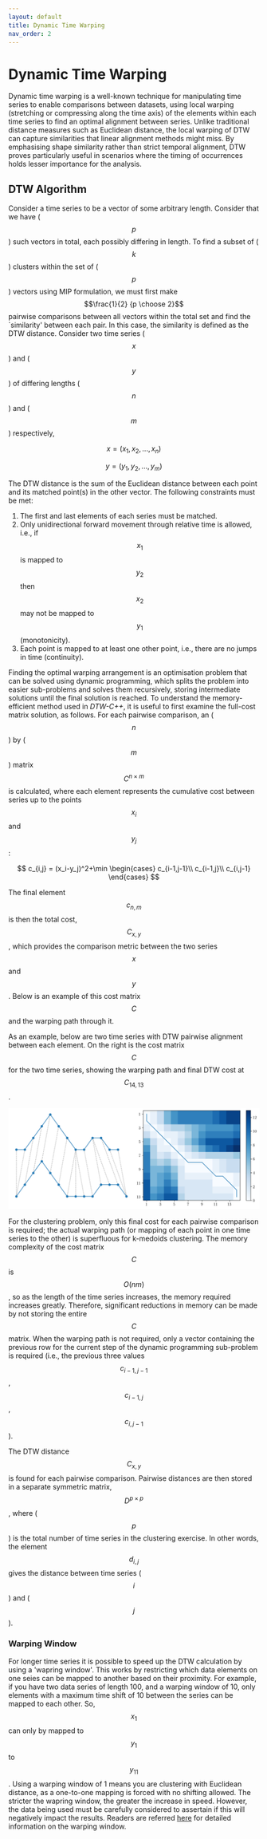 ```yaml
---
layout: default
title: Dynamic Time Warping
nav_order: 2
---
```


# Dynamic Time Warping

Dynamic time warping is a well-known technique for manipulating time series to enable comparisons between datasets, using  local warping (stretching or compressing along the time axis) of the elements within each time series to find an optimal alignment between series. Unlike traditional distance measures such as Euclidean distance, the local warping of DTW can capture similarities that linear alignment methods might miss. By emphasising shape similarity rather than strict temporal alignment, DTW proves particularly useful in scenarios where the timing of occurrences holds lesser importance for the analysis.

## DTW Algorithm

Consider a time series to be a vector of some arbitrary length. Consider that we have ($$p$$) such vectors in total, each possibly differing in length. To find a subset of ($$k$$) clusters within the set of ($$p$$) vectors using MIP formulation, we must first make $$\frac{1}{2} {p \choose 2}$$ pairwise comparisons between all vectors within the total set and find the `similarity' between each pair. In this case, the similarity is defined as the DTW distance. Consider two time series ($$x$$) and ($$y$$) of differing lengths ($$n$$) and ($$m$$) respectively,

$$
x=(x_1, x_2, ..., x_n)
$$

$$
y=(y_1, y_2, ..., y_m)
$$

The DTW distance is the sum of the Euclidean distance between each point and its matched point(s) in the other vector. The following constraints must be met: 

1. The first and last elements of each series must be matched.
2. Only unidirectional forward movement through relative time is allowed, i.e., if $$x_1$$ is mapped to $$y_2$$ then $$x_2$$ may not be mapped to
    $$y_1$$ (monotonicity). 
3. Each point is mapped to at least one other point, i.e., there are no jumps in time (continuity).

Finding the optimal warping arrangement is an optimisation problem that can be solved using dynamic programming, which splits the problem into easier sub-problems and solves them recursively, storing intermediate solutions until the final solution is reached. To understand the memory-efficient method used in *DTW-C++*, it is useful to first examine the full-cost matrix solution, as follows. For each pairwise comparison, an ($$n$$) by ($$m$$) matrix $$C^{n\times m}$$ is calculated, where each element represents the cumulative cost between series up to the points $$x_i$$ and $$y_j$$:

$$
c_{i,j} = (x_i-y_j)^2+\min \begin{cases}
    c_{i-1,j-1}\\
    c_{i-1,j}\\
    c_{i,j-1}
    \end{cases}
$$

The final element $$c_{n,m}$$ is then the total cost, $$C_{x,y}$$, which provides the comparison metric between the two series $$x$$ and $$y$$. Below is an example of this cost matrix $$C$$ and the warping path through it.

As an example, below are two time series with DTW pairwise alignment between each element. On the right is the cost matrix $$C$$ for the two time series, showing the warping path and final DTW cost at $$C_{14,13}$$.

<img src="dtw_image.png" alt="Two time series with DTW pairwise alignment between each element, showing one-to-many mapping properties of DTW (left). Cost matrix $$C$$ for the two time series, showing the warping path and final DTW cost at $$C_{14,13}$$ (right)." caption="Two time series with DTW pairwise alignment between each element, showing one-to-many mapping properties of DTW (left). Cost matrix $$C$$ for the two time series, showing the warping path and final DTW cost at $$C_{14,13}$$ (right).">

For the clustering problem, only this final cost for each pairwise comparison is required; the actual warping path (or mapping of each point in one time series to the other) is superfluous for k-medoids clustering. The memory complexity of the cost matrix $$C$$ is $$O(nm)$$, so as the length of the time series increases, the memory required increases greatly. Therefore, significant reductions in memory can be made by not storing the entire $$C$$ matrix. When the warping path is not required, only a vector containing the previous row for the current step of the dynamic programming sub-problem is required (i.e., the previous three values $$c_{i-1,j-1}$$, $$c_{i-1,j}$$, $$c_{i,j-1}$$).

The DTW distance $$C_{x,y}$$ is found for each pairwise comparison. Pairwise distances are then stored in a separate symmetric matrix, $$D^{p\times p}$$, where ($$p$$) is the total number of time series in the clustering exercise. In other words, the element $$d_{i,j}$$ gives the distance between time series ($$i$$) and ($$j$$).

### Warping Window

For longer time series it is possible to speed up the DTW calculation by using a 'wapring window'. This works by restricting which data elements on one seies can be mapped to another based on their proximity. For example, if you have two data series of length 100, and a warping window of 10, only elements with a maximum time shift of 10 between the series can be mapped to each other. So, $$x_{1}$$ can only by mapped to $$y_{1}$$ to $$y_{11}$$. Using a warping window of 1 means you are clustering with Euclidean distance, as a one-to-one mapping is forced with no shifting allowed. The stricter the wapring window, the greater the increase in speed. However, the data being used must be carefully considered to assertain if this will negatively impact the results. Readers are referred [here](https://ieeexplore.ieee.org/abstract/document/1163055) for detailed information on the warping window. 

